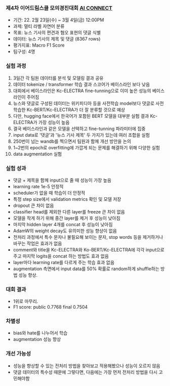 ### 제4차 이어드림스쿨 모의경진대회 [AI CONNECT](https://www.aiconnect.kr/main/competition/list)
- 기간: 22. 2월 23일(수) ~ 3월 4일(금) 12:00PM
- 과제: 멀티 라벨 자연어 분류
- 목표: 뉴스 기사의 편견과 혐오 표현의 댓글 식별 
- 데이터: 뉴스 기사의 제목 및 댓글 (8367 rows)
- 평가지표: Macro F1 Score
- 팀구성: 4명

### 실험 과정
1. 3일간 각 팀원 데이터를 분석 및 모델링 결과 공유
2. 데이터 tokenize / transformer 학습 결과 스코어가 베이스라인 보다 낮음  
3. 대회에서 베이스라인은 Kc-ELECTRA fine-tunning으로 이미 높은 성능의 베이스라인이 주어짐
4. 뉴스와 댓글로 구성된 데이터는 위키피디아 등을 사전학습 model보다 댓글로 사전학습한 Kc-BERT/Kc-ELECTRA가 더 잘 분류할 것으로 예상
5. 다만, hugging face에서 한국어가 포함된 BERT 모델을 대부분 실험 결과 Kc-ELECTRA가 가장 성능이 높음
6. 결국 베이스라인과 같은 모델을 선택하고 fine-tunning 파라미터에 집중
7. input data로 '댓글'과 '뉴스 기사 제목' 두 가지가 있는데 여러 조합을 실험
8. 250번이 넘는 wandb를 찍으면서 팀원과 함께 개선 방안을 논의
9. 1~2번의 epoch로 overfitting에 가깝게 되는 문제를 해결하기 위해 다양한 실험
10. data augmentation 실험

### 실험 성과
- 댓글 + 제목을 함께 input으로 줄 때 성능이 가장 높음
- learning rate 1e-5 안정적
- scheduler가 없을 때 학습이 더 안정적
- 특정 step size에서 validation metrics 확인 및 모델 저장
- dropout 큰 차이 없음
- classifier head를 제외한 다른 layer를 freeze 큰 차이 없음
- 모델을 작게 하기 위해 중간 layer를 제거 후 성능이 낮아짐
- 마지막 hidden layer 4개를 concat 후 성능이 낮아짐
- AdamW의 weight decay도 유의미한 성능 향상이 없음
- 전처리 과정에서 특수 문자나 불필요해 보이는 문자, stop words 등을 제거하거나 바꾸는 작업은 효과가 없음
- comment와 title을 Kc-ELECTRA와 Ko-BERT/Kc-ELECTRA에 각각 input으로 주고 마지막 logits을 concat 하는 방법도 효과 없음
- layer마다 learning rate를 다르게 주는 학습 효과 없음
- augmentation 측면에서 input data를 50% 확률로 random하게 shuffle하는 방법 성능 향상.

### 대회 결과
- 1위로 마무리.
- F1 score: public 0.7768 final 0.7504

### 차별성
- bias와 hate를 나누어서 학습
- augmentation 성능 향상

### 개선 가능성
- 성능을 향상할 수 있는 전처리 방법을 찾아보고 적용해봤으나 성능이 오르지 않음
- 댓글 데이터의 특수성 때문에 그렇다면, 다음에는 가장 먼저 전처리 방법을 다시 고민해야함
